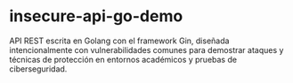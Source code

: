 # insecure-api-go-demo
API REST escrita en Golang con el framework Gin, diseñada intencionalmente con vulnerabilidades comunes para demostrar ataques y técnicas de protección en entornos académicos y pruebas de ciberseguridad.
